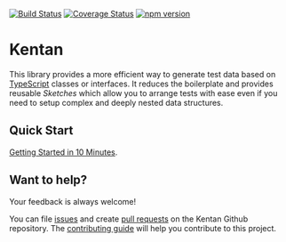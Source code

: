 [![Build Status](https://travis-ci.org/GregOnNet/kentan.svg?branch=master)](https://travis-ci.org/kentan-official/kentan)
[![Coverage Status](https://codecov.io/gh/kentan-official/kentan/branch/master/graph/badge.svg)](https://codecov.io/gh/kentan-official/kentan)
[![npm version](https://badge.fury.io/js/%40kentan-official%2Fcore.svg)](https://badge.fury.io/js/%40kentan-official%2Fcore)

# Kentan

This library provides a more efficient way to generate test data based on [TypeScript](https://www.typescriptlang.org/) classes or interfaces.
It reduces the boilerplate and provides reusable _Sketches_ which allow you to arrange tests with ease even if you need to setup complex and deeply nested data structures.

## Quick Start

[Getting Started in 10 Minutes](https://kentan-official.github.io/kentan/#/getting-started/quick-start).

## Want to help?

Your feedback is always welcome!

You can file [issues](https://github.com/kentan-official/kentan/issues) and create [pull requests](https://github.com/kentan-official/kentan/pulls) on the Kentan Github repository. The [contributing guide](https://github.com/kentan-official/kentan/blob/master/CONTRIBUTING.md) will help you contribute to this project.